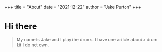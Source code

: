 +++
title = "About"
date = "2021-12-22"
author = "Jake Purton"
+++

# Hi there

> My name is Jake and I play the drums. I have one article about a drum kit I do not own.
